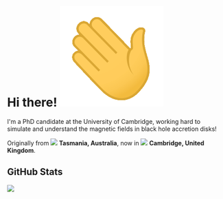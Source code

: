 # Hi there! ![](wave.gif)

I'm a PhD candidate at the University of Cambridge, working hard to simulate and understand the magnetic fields in black hole accretion disks! 

Originally from <img src="https://image.flaticon.com/icons/png/512/323/323367.png" width="13"/> **Tasmania, Australia**, now in <img src="https://image.flaticon.com/icons/png/512/197/197374.png" width="13"/> **Cambridge, United Kingdom**.

## GitHub Stats
<a href="">
  <img align="centre" src="https://github-readme-stats.vercel.app/api?username=paytonrodman&hide=stars,prs&count_private=true&include_all_commits=true&show_icons=true&title_color=007bff&text_color=e7e7e7&icon_color=007bff&bg_color=171c28" />
<a />
